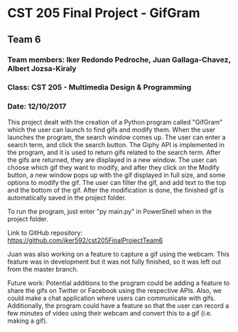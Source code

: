 # CST 205 Final Project - GifGram

## Team 6

### Team members: Iker Redondo Pedroche, Juan Gallaga-Chavez, Albert Jozsa-Kiraly

### Class: CST 205 - Multimedia Design & Programming

### Date: 12/10/2017

This project dealt with the creation of a Python program called "GifGram" which the user can launch to find gifs and modify them. When the user launches the program, the search window comes up. The user can enter a search term, and click the search button. The Giphy API is implemented in the program, and it is used to return gifs related to the search term. After the gifs are returned, they are displayed in a new window. The user can choose which gif they want to modify, and after they click on the Modify button, a new window pops up with the gif displayed in full size, and some options to modify the gif. The user can filter the gif, and add text to the top and the bottom of the gif. After the modification is done, the finished gif is automatically saved in the project folder.

To run the program, just enter "py main.py" in PowerShell when in the project folder.

Link to GitHub repository: https://github.com/iker592/cst205FinalProjectTeam6

Juan was also working on a feature to capture a gif using the webcam. This feature was in development but it was not fully finished, so it was left out from the master branch. 

Future work: Potential additions to the program could be adding a feature to share the gifs on Twitter or Facebook using the respective APIs. Also, we could make a chat application where users can communicate with gifs. Additionally, the program could have a feature so that the user can record a few minutes of video using their webcam and convert this to a gif (i.e. making a gif). 
